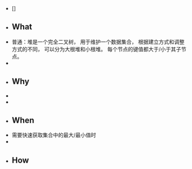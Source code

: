 - []
- ## What
- 普通：堆是一个完全二叉树， 用于维护一个数据集合， 根据建立方式和调整方式的不同， 可以分为大根堆和小根堆。 每个节点的键值都大于/小于其子节点。
-
- ## Why
-
-
- ## When
- 需要快速获取集合中的最大/最小值时
-
- ## How